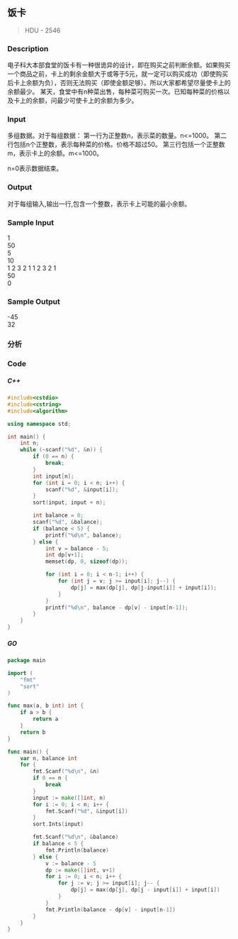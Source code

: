 ## 饭卡
> HDU - 2546

### Description
电子科大本部食堂的饭卡有一种很诡异的设计，即在购买之前判断余额。如果购买一个商品之前，卡上的剩余金额大于或等于5元，就一定可以购买成功（即使购买后卡上余额为负），否则无法购买（即使金额足够）。所以大家都希望尽量使卡上的余额最少。 
某天，食堂中有n种菜出售，每种菜可购买一次。已知每种菜的价格以及卡上的余额，问最少可使卡上的余额为多少。

### Input
多组数据。对于每组数据： 
第一行为正整数n，表示菜的数量。n<=1000。 
第二行包括n个正整数，表示每种菜的价格。价格不超过50。 
第三行包括一个正整数m，表示卡上的余额。m<=1000。 

n=0表示数据结束。 

### Output
对于每组输入,输出一行,包含一个整数，表示卡上可能的最小余额。

### Sample Input
1  
50  
5  
10  
1 2 3 2 1 1 2 3 2 1  
50  
0  

### Sample Output
-45  
32  

### 分析

### Code
##### C++
```cpp
#include<cstdio>
#include<cstring>
#include<algorithm>

using namespace std;

int main() {
    int n;
    while (~scanf("%d", &n)) {
        if (0 == n) {
            break;
        }
        int input[n];
        for (int i = 0; i < n; i++) {
            scanf("%d", &input[i]);
        }
        sort(input, input + n);

        int balance = 0;
        scanf("%d", &balance);
        if (balance < 5) {
            printf("%d\n", balance);
        } else {
            int v = balance - 5;
            int dp[v+1];
            memset(dp, 0, sizeof(dp));

            for (int i = 0; i < n-1; i++) {
                for (int j = v; j >= input[i]; j--) {
                    dp[j] = max(dp[j], dp[j-input[i]] + input[i]);
                }
            }
            printf("%d\n", balance - dp[v] - input[n-1]);
        }
    }
}
```

##### GO
```go
package main

import (
    "fmt"
    "sort"
)

func max(a, b int) int {
    if a > b {
        return a
    }
    return b
}

func main() {
    var n, balance int
    for {
        fmt.Scanf("%d\n", &n)
        if 0 == n {
            break
        }
        input := make([]int, n)
        for i := 0; i < n; i++ {
            fmt.Scanf("%d", &input[i])
        }
        sort.Ints(input)

        fmt.Scanf("%d\n", &balance)
        if balance < 5 {
            fmt.Println(balance)
        } else {
            v := balance - 5
            dp := make([]int, v+1)
            for i := 0; i < n; i++ {
                for j := v; j >= input[i]; j-- {
                    dp[j] = max(dp[j], dp[j - input[i]] + input[i])
                }
            }
            fmt.Println(balance - dp[v] - input[n-1])
        }
    }
}
```